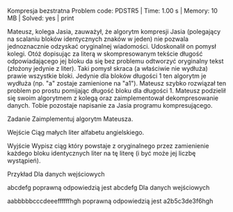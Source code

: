 Kompresja bezstratna
Problem code: PDSTR5 | Time: 1.00 s | Memory: 10 MB | Solved: yes | print

Mateusz, kolega Jasia, zauważył, że algorytm kompresji Jasia (polegający na scalaniu bloków identycznych znaków w jeden) nie pozwala jednoznacznie odzyskać oryginalnej wiadomości. Udoskonalił on pomysł kolegi. Otóż dopisując za literą w skompresowanym tekście długość odpowiadającego jej bloku da się bez problemu odtworzyć oryginalny tekst (złożony jedynie z liter). Taki pomysł skraca (a właściwie nie wydłuża) prawie wszystkie bloki. Jedynie dla bloków długości 1 ten algorytm je wydłuża (np. "a" zostaje zamienione na "a1"). Mateusz szybko rozwiązał ten problem po prostu pomijając długość bloku dla długości 1. Mateusz podzielił się swoim algorytmem z kolegą oraz zaimplementował dekompresowanie danych. Tobie pozostaje napisanie za Jasia programu kompresującego.

Zadanie
Zaimplementuj algorytm Mateusza.

Wejście
Ciąg małych liter alfabetu angielskiego.

Wyjście
Wypisz ciąg który powstaje z oryginalnego przez zamienienie każdego bloku identycznych liter na tę literę (i być może jej liczbę wystąpień).

Przykład
Dla danych wejściowych

abcdefg
poprawną odpowiedzią jest
abcdefg
Dla danych wejściowych

aabbbbbcccdeeeffffffhgh
poprawną odpowiedzią jest
a2b5c3de3f6hgh